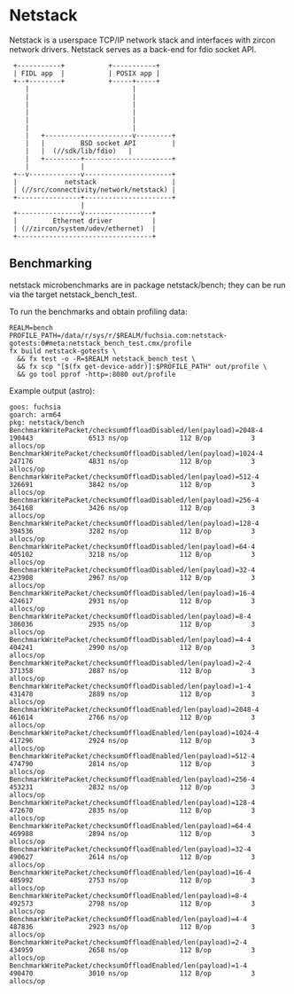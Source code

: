 # Netstack

Netstack is a userspace TCP/IP network stack and interfaces with zircon
network drivers.
Netstack serves as a back-end for fdio socket API.

     +-----------+           +-----------+
     | FIDL app  |           | POSIX app |
     +--+--------+           +-----+-----+
        |                          |
        |                          |
        |                          |
        |                          |
        |                          |
        |                          |
        |   +----------------------v---------+
        |   |         BSD socket API         |
        |   |  (//sdk/lib/fdio)   |
        |   +---------+----------------------+
        |             |
     +--v-------------v----------------------+
     |            netstack                   |
     | (//src/connectivity/network/netstack) |
     +----------------+----------------------+
                      |
     +----------------v-----------------+
     |         Ethernet driver          |
     | (//zircon/system/udev/ethernet)  |
     +----------------------------------+

## Benchmarking

netstack microbenchmarks are in package netstack/bench; they can be run via the target netstack_bench_test.

To run the benchmarks and obtain profiling data:

    REALM=bench
    PROFILE_PATH=/data/r/sys/r/$REALM/fuchsia.com:netstack-gotests:0#meta:netstack_bench_test.cmx/profile
    fx build netstack-gotests \
      && fx test -o -R=$REALM netstack_bench_test \
      && fx scp "[$(fx get-device-addr)]:$PROFILE_PATH" out/profile \
      && go tool pprof -http=:8080 out/profile

Example output (astro):

    goos: fuchsia
    goarch: arm64
    pkg: netstack/bench
    BenchmarkWritePacket/checksumOffloadDisabled/len(payload)=2048-4                  190443              6513 ns/op             112 B/op          3 allocs/op
    BenchmarkWritePacket/checksumOffloadDisabled/len(payload)=1024-4                  247176              4831 ns/op             112 B/op          3 allocs/op
    BenchmarkWritePacket/checksumOffloadDisabled/len(payload)=512-4                   326691              3842 ns/op             112 B/op          3 allocs/op
    BenchmarkWritePacket/checksumOffloadDisabled/len(payload)=256-4                   364168              3426 ns/op             112 B/op          3 allocs/op
    BenchmarkWritePacket/checksumOffloadDisabled/len(payload)=128-4                   394536              3282 ns/op             112 B/op          3 allocs/op
    BenchmarkWritePacket/checksumOffloadDisabled/len(payload)=64-4                    405102              3218 ns/op             112 B/op          3 allocs/op
    BenchmarkWritePacket/checksumOffloadDisabled/len(payload)=32-4                    423908              2967 ns/op             112 B/op          3 allocs/op
    BenchmarkWritePacket/checksumOffloadDisabled/len(payload)=16-4                    424617              2931 ns/op             112 B/op          3 allocs/op
    BenchmarkWritePacket/checksumOffloadDisabled/len(payload)=8-4                     386036              2935 ns/op             112 B/op          3 allocs/op
    BenchmarkWritePacket/checksumOffloadDisabled/len(payload)=4-4                     404241              2990 ns/op             112 B/op          3 allocs/op
    BenchmarkWritePacket/checksumOffloadDisabled/len(payload)=2-4                     371358              2887 ns/op             112 B/op          3 allocs/op
    BenchmarkWritePacket/checksumOffloadDisabled/len(payload)=1-4                     431478              2889 ns/op             112 B/op          3 allocs/op
    BenchmarkWritePacket/checksumOffloadEnabled/len(payload)=2048-4                   461614              2766 ns/op             112 B/op          3 allocs/op
    BenchmarkWritePacket/checksumOffloadEnabled/len(payload)=1024-4                   417296              2924 ns/op             112 B/op          3 allocs/op
    BenchmarkWritePacket/checksumOffloadEnabled/len(payload)=512-4                    474790              2814 ns/op             112 B/op          3 allocs/op
    BenchmarkWritePacket/checksumOffloadEnabled/len(payload)=256-4                    453231              2832 ns/op             112 B/op          3 allocs/op
    BenchmarkWritePacket/checksumOffloadEnabled/len(payload)=128-4                    472670              2835 ns/op             112 B/op          3 allocs/op
    BenchmarkWritePacket/checksumOffloadEnabled/len(payload)=64-4                     469988              2894 ns/op             112 B/op          3 allocs/op
    BenchmarkWritePacket/checksumOffloadEnabled/len(payload)=32-4                     490627              2614 ns/op             112 B/op          3 allocs/op
    BenchmarkWritePacket/checksumOffloadEnabled/len(payload)=16-4                     485992              2753 ns/op             112 B/op          3 allocs/op
    BenchmarkWritePacket/checksumOffloadEnabled/len(payload)=8-4                      492573              2798 ns/op             112 B/op          3 allocs/op
    BenchmarkWritePacket/checksumOffloadEnabled/len(payload)=4-4                      487836              2923 ns/op             112 B/op          3 allocs/op
    BenchmarkWritePacket/checksumOffloadEnabled/len(payload)=2-4                      434959              2658 ns/op             112 B/op          3 allocs/op
    BenchmarkWritePacket/checksumOffloadEnabled/len(payload)=1-4                      490470              3010 ns/op             112 B/op          3 allocs/op
